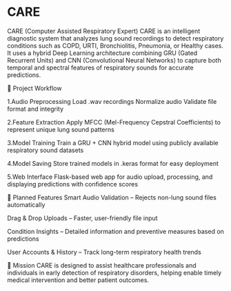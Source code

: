 # CARE
CARE (Computer Assisted Respiratory Expert)
CARE is an intelligent diagnostic system that analyzes lung sound recordings to detect respiratory conditions such as COPD, URTI, Bronchiolitis, Pneumonia, or Healthy cases.
It uses a hybrid Deep Learning architecture combining GRU (Gated Recurrent Units) and CNN (Convolutional Neural Networks) to capture both temporal and spectral features of respiratory sounds for accurate predictions.

🔄 Project Workflow

1.Audio Preprocessing
 Load .wav recordings
 Normalize audio
 Validate file format and integrity

2.Feature Extraction
 Apply MFCC (Mel-Frequency Cepstral Coefficients) to represent unique lung sound patterns
 
3.Model Training
 Train a GRU + CNN hybrid model using publicly available respiratory sound datasets
 
4.Model Saving
 Store trained models in .keras format for easy deployment
 
5.Web Interface
 Flask-based web app for audio upload, processing, and displaying predictions with confidence scores

🚀 Planned Features
Smart Audio Validation – Rejects non-lung sound files automatically

Drag & Drop Uploads – Faster, user-friendly file input

Condition Insights – Detailed information and preventive measures based on predictions

User Accounts & History – Track long-term respiratory health trends

🎯 Mission
CARE is designed to assist healthcare professionals and individuals in early detection of respiratory disorders, helping enable timely medical intervention and better patient outcomes.

